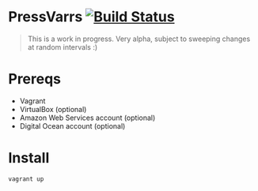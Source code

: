 # PressVarrs [![Build Status](https://travis-ci.org/ptahdunbar/pressvarrs.png?branch=master)](https://travis-ci.org/ptahdunbar/pressvarrs)

> This is a work in progress. Very alpha, subject to sweeping changes at random intervals :)

# Prereqs
- Vagrant
- VirtualBox (optional)
- Amazon Web Services account (optional)
- Digital Ocean account (optional)

# Install
`vagrant up`